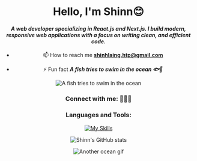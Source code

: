 <h1 align="center">Hello, I'm Shinn😊</h1>

<h4 align="center">

  ***A web developer specializing in React.js and Next.js. I build modern, responsive web applications with a focus on writing clean, and efficient code.***
  
</h4>
<div align="center">
  <p>
    
   - 📫 How to reach me **<a href="mailto:shinhlaing.htp@gmail.com">shinhlaing.htp@gmail.com</a>**

  </p>
  <p>
    
   - ⚡ Fun fact ***A fish tries to swim in the ocean 🐟🐠***

  </p>
</div>

<div align="center">
  <img src="https://media.giphy.com/media/v1.Y2lkPWVjZjA1ZTQ3bjdpbnpvd2I1OWRha3M1MzRiM3o3YjdqNHBiank4bTBvazcyMms3byZlcD12MV9zdGlja2Vyc19zZWFyY2gmY3Q9cw/X6jIABEh52of0scrbA/giphy.gif" alt="A fish tries to swim in the ocean" />
</div>

<div align="center">
  <h3>Connect with me: 🪼🐳🪸</h3>
</div>

<div align="center">
  <h3>Languages and Tools:</h3>
  
  [![My Skills](https://skillicons.dev/icons?i=javascript,nodejs,express,typescript,react,nextjs,threejs,mongodb,mysql,prisma,postman,tailwind,vite,figma&theme=dark)](https://skillicons.dev)
</div>

<div align="center">
  
  ![Shinn's GitHub stats](https://github-readme-stats.vercel.app/api?username=shinnhlaing&show_icons=true&theme=tokyonight)
</div>

<div align="center">
  <img src="https://media.giphy.com/media/v1.Y2lkPTc5MGI3NjExcnJuYXoyeW53eXhsemtkNXhodzN0ejRtcDV1NXNodmpyempoZnVkeiZlcD12MV9naWZzX3NlYXJjaCZjdD1n/WvT88aQ6u0qH7XKhw9/giphy.gif" alt="Another ocean gif" />
</div>

